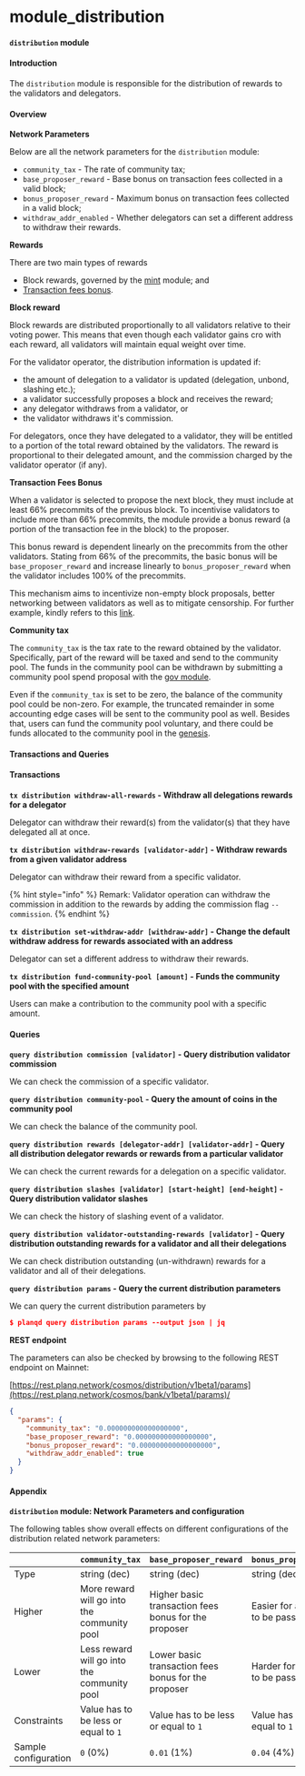 # module\_distribution

#### `distribution` module

#### Introduction

The `distribution` module is responsible for the distribution of rewards to the validators and delegators.

#### Overview

**Network Parameters**

Below are all the network parameters for the `distribution` module:

* `community_tax` - The rate of community tax;
* `base_proposer_reward` - Base bonus on transaction fees collected in a valid block;
* `bonus_proposer_reward` - Maximum bonus on transaction fees collected in a valid block;
* `withdraw_addr_enabled` - Whether delegators can set a different address to withdraw their rewards.

**Rewards**

There are two main types of rewards

* Block rewards, governed by the [mint](../../docs/chain-details/module\_mint/) module; and
* [Transaction fees bonus](module\_distribution.md#transaction-fees-bonus).

**Block reward**

Block rewards are distributed proportionally to all validators relative to their voting power. This means that even though each validator gains cro with each reward, all validators will maintain equal weight over time.

For the validator operator, the distribution information is updated if:

* the amount of delegation to a validator is updated (delegation, unbond, slashing etc.);
* a validator successfully proposes a block and receives the reward;
* any delegator withdraws from a validator, or
* the validator withdraws it's commission.

For delegators, once they have delegated to a validator, they will be entitled to a portion of the total reward obtained by the validators. The reward is proportional to their delegated amount, and the commission charged by the validator operator (if any).

**Transaction Fees Bonus**

When a validator is selected to propose the next block, they must include at least 66% precommits of the previous block. To incentivise validators to include more than 66% precommits, the module provide a bonus reward (a portion of the transaction fee in the block) to the proposer.

This bonus reward is dependent linearly on the precommits from the other validators. Stating from 66% of the precommits, the basic bonus will be `base_proposer_reward` and increase linearly to `bonus_proposer_reward` when the validator includes 100% of the precommits.

This mechanism aims to incentivize non-empty block proposals, better networking between validators as well as to mitigate censorship. For further example, kindly refers to this [link](https://hub.cosmos.network/main/validators/validator-faq.html).

**Community tax**

The `community_tax` is the tax rate to the reward obtained by the validator. Specifically, part of the reward will be taxed and send to the community pool. The funds in the community pool can be withdrawn by submitting a community pool spend proposal with the [gov module](../../docs/chain-details/module\_gov/).

Even if the `community_tax` is set to be zero, the balance of the community pool could be non-zero. For example, the truncated remainder in some accounting edge cases will be sent to the community pool as well. Besides that, users can fund the community pool voluntary, and there could be funds allocated to the community pool in the [genesis](../genesis\_file.md).

#### Transactions and Queries

#### Transactions

**`tx distribution withdraw-all-rewards` - Withdraw all delegations rewards for a delegator**

Delegator can withdraw their reward(s) from the validator(s) that they have delegated all at once.

**`tx distribution withdraw-rewards [validator-addr]` - Withdraw rewards from a given validator address**

Delegator can withdraw their reward from a specific validator.

{% hint style="info" %}
Remark: Validator operation can withdraw the commission in addition to the rewards by adding the commission flag `--commission`.
{% endhint %}

**`tx distribution set-withdraw-addr [withdraw-addr]` - Change the default withdraw address for rewards associated with an address**

Delegator can set a different address to withdraw their rewards.

**`tx distribution fund-community-pool [amount]` - Funds the community pool with the specified amount**

Users can make a contribution to the community pool with a specific amount.

#### Queries

**`query distribution commission [validator]` - Query distribution validator commission**

We can check the commission of a specific validator.

**`query distribution community-pool` - Query the amount of coins in the community pool**

We can check the balance of the community pool.

**`query distribution rewards [delegator-addr] [validator-addr]` - Query all distribution delegator rewards or rewards from a particular validator**

We can check the current rewards for a delegation on a specific validator.

**`query distribution slashes [validator] [start-height] [end-height]` - Query distribution validator slashes**

We can check the history of slashing event of a validator.

**`query distribution validator-outstanding-rewards [validator]` - Query distribution outstanding rewards for a validator and all their delegations**

We can check distribution outstanding (un-withdrawn) rewards for a validator and all of their delegations.

**`query distribution params` - Query the current distribution parameters**

We can query the current distribution parameters by

```json
$ planqd query distribution params --output json | jq
```



**REST endpoint**

The parameters can also be checked by browsing to the following REST endpoint on Mainnet:

[https://rest.planq.network/cosmos/distribution/v1beta1/params](https://rest.planq.network/cosmos/bank/v1beta1/params)/

```json
{
  "params": {
    "community_tax": "0.000000000000000000",
    "base_proposer_reward": "0.000000000000000000",
    "bonus_proposer_reward": "0.000000000000000000",
    "withdraw_addr_enabled": true
  }
}
```

#### Appendix

**`distribution` module: Network Parameters and configuration**

The following tables show overall effects on different configurations of the distribution related network parameters:

|                      | `community_tax`                             | `base_proposer_reward`                               | `bonus_proposer_reward`              |
| -------------------- | ------------------------------------------- | ---------------------------------------------------- | ------------------------------------ |
| Type                 | string (dec)                                | string (dec)                                         | string (dec)                         |
| Higher               | More reward will go into the community pool | Higher basic transaction fees bonus for the proposer | Easier for a proposal to be passed   |
| Lower                | Less reward will go into the community pool | Lower basic transaction fees bonus for the proposer  | Harder for a proposal to be passed   |
| Constraints          | Value has to be less or equal to `1`        | Value has to be less or equal to `1`                 | Value has to be less or equal to `1` |
| Sample configuration | `0` (0%)                                    | `0.01` (1%)                                          | `0.04` (4%)                          |
